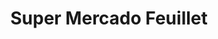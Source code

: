 ---
title: "Super Mercado Feuillet"
url: /la-chorrera/super-mercado-feuillet/
shop: supermercado
---